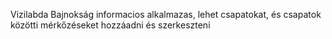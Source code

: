 Vizilabda Bajnokság informacios alkalmazas, lehet csapatokat, és csapatok közötti mérkőzéseket hozzáadni és szerkeszteni
